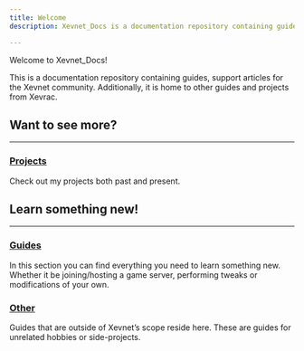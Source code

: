 ```yaml
---
title: Welcome
description: Xevnet_Docs is a documentation repository containing guides, support articles for the Xevnet community. Additionally, it is home to other guides and projects from Xevrac.

---
```


Welcome to Xevnet_Docs!

This is a documentation repository containing guides, support articles for the Xevnet community. Additionally, it is home to other guides and projects from Xevrac.
## Want to see more?

---

### [Projects](/projects/)

Check out my projects both past and present.


## Learn something new!

---

### [Guides](/guides/)

In this section you can find everything you need to learn something new. Whether it be joining/hosting a game server, performing tweaks or modifications of your own.

### [Other](/other/)

Guides that are outside of Xevnet’s scope reside here. These are guides for unrelated hobbies or side-projects.